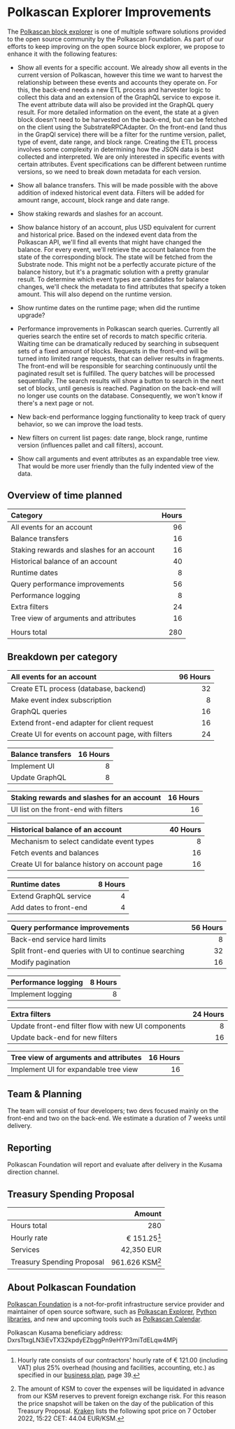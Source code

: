# Polkascan Explorer Improvements

The [Polkascan block explorer](https://explorer.polkascan.io/) is one of multiple software solutions provided to the open source community by the Polkascan Foundation. As part of our efforts to keep improving on the open source block explorer, we propose to enhance it with the following features:

- Show all events for a specific account. We already show all events in the current version of Polkascan, however this time we want to harvest the relationship between these events and accounts they operate on. For this, the back-end needs a new ETL process and harvester logic to collect this data and an extension of the GraphQL service to expose it. The event attribute data will also be provided int the GraphQL query result. For more detailed information on the event, the state at a given block doesn't need to be harvested on the back-end, but can be fetched on the client using the SubstrateRPCAdapter. On the front-end (and thus in the GrapQl service) there will be a filter for the runtime version, pallet, type of event, date range, and block range.
  Creating the ETL process involves some complexity in determining how the JSON data is best collected and interpreted. We are only interested in specific events with certain attributes. Event specifications can be different between runtime versions, so we need to break down metadata for each version.

- Show all balance transfers. This will be made possible with the above addition of indexed historical event data. Filters will be added for amount range, account, block range and date range.

- Show staking rewards and slashes for an account.

- Show balance history of an account, plus USD equivalent for current and historical price. Based on the indexed event data from the Polkascan API, we'll find all events that might have changed the balance. For every event, we'll retrieve the account balance from the state of the corresponding block. The state will be fetched from the Substrate node. This might not be a perfectly accurate picture of the balance history, but it's a pragmatic solution with a pretty granular result.
  To determine which event types are candidates for balance changes, we'll check the metadata to find attributes that specify a token amount. This will also depend on the runtime version.

- Show runtime dates on the runtime page; when did the runtime upgrade?

- Performance improvements in Polkascan search queries. Currently all queries search the entire set of records to match specific criteria. Waiting time can be dramatically reduced by searching in subsequent sets of a fixed amount of blocks. Requests in the front-end will be turned into limited range requests, that can deliver results in fragments. The front-end will be responsible for searching continuously until the paginated result set is fulfilled. The query batches will be processed sequentially. The search results will show a button to search in the next set of blocks, until genesis is reached. 
  Pagination on the back-end will no longer use counts on the database. Consequently, we won't know if there's a next page or not.

- New back-end performance logging functionality to keep track of query behavior, so we can improve the load tests.

- New filters on current list pages: date range, block range, runtime version (influences pallet and call filters), account.

- Show call arguments and event attributes as an expandable tree view. That would be more user friendly than the fully indented view of the data.


## Overview of time planned

| Category                                   | Hours |
|:------------------------------------------ | -----:|
| All events for an account                  |    96 |
| Balance transfers                          |    16 |
| Staking rewards and slashes for an account |    16 |
| Historical balance of an account           |    40 |
| Runtime dates                              |     8 |
| Query performance improvements             |    56 |
| Performance logging                        |     8 |
| Extra filters                              |    24 |
| Tree view of arguments and attributes      |    16 |
|                                            |       |
| Hours total                                |   280 |


## Breakdown per category

| All events for an account                          | 96 Hours |
|:-------------------------------------------------- | --------:|
| Create ETL process (database, backend)             |       32 |
| Make event index subscription                      |        8 |
| GraphQL queries                                    |       16 |
| Extend front-end adapter for client request        |       16 |
| Create UI for events on account page, with filters |       24 |

| Balance transfers | 16 Hours |
|:----------------- | --------:|
| Implement UI      |        8 |
| Update GraphQL    |        8 |

| Staking rewards and slashes for an account            | 16 Hours |
|:----------------------------------------------------- | --------:|
| UI list on the front-end with filters                 |       16 |

| Historical balance of an account              | 40 Hours |
|:--------------------------------------------- | --------:|
| Mechanism to select candidate event types     |        8 |
| Fetch events and balances                     |       16 |
| Create UI for balance history on account page |       16 |

| Runtime dates          | 8 Hours |
|:---------------------- | -------:|
| Extend GraphQL service |       4 |
| Add dates to front-end |       4 |

| Query performance improvements                        | 56 Hours |
|:----------------------------------------------------- | --------:|
| Back-end service hard limits                          |        8 |
| Split front-end queries with UI to continue searching |       32 |
| Modify pagination                                     |       16 |

| Performance logging | 8 Hours |
|:------------------- | -------:|
| Implement logging   |       8 |

| Extra filters                                       | 24 Hours |
|:--------------------------------------------------- | --------:|
| Update front-end filter flow with new UI components |        8 |
| Update back-end for new filters                     |       16 |

| Tree view of arguments and attributes | 16 Hours |
|:------------------------------------- | --------:|
| Implement UI for expandable tree view |       16 |


## Team & Planning

The team will consist of four developers; two devs focused mainly on the front-end and two on the back-end. We estimate a duration of 7 weeks until delivery.

## Reporting

Polkascan Foundation will report and evaluate after delivery in the Kusama direction channel.

## Treasury Spending Proposal

|                            |           Amount |
|:-------------------------- | ----------------:|
| Hours total                |              280 |
| Hourly rate                |     € 151.25[^1] |
| Services                   |       42,350 EUR |
| Treasury Spending Proposal |  961.626 KSM[^2] |

[^1]: Hourly rate consists of our contractors' hourly rate of € 121.00 (including VAT) plus 25% overhead (housing and facilities, accounting, etc.) as specified in our [business plan](https://polkascan.org/wp-content/uploads/2022/03/Business-Plan-Polkascan-Foundation-v20220218.1030.pdf), page 39.

[^2]: The amount of KSM to cover the expenses will be liquidated in advance from our KSM reserves to prevent foreign exchange risk. For this reason the price snapshot will be taken on the day of the publication of this Treasury Proposal. [Kraken](https://trade.kraken.com/charts/KRAKEN:KSM-EUR) lists the following spot price on 7 October 2022, 15:22 CET: 44.04 EUR/KSM.

## About Polkascan Foundation

[Polkascan Foundation](https://polkascan.org/) is a not-for-profit infrastructure service provider and maintainer of open source software, such as [Polkascan Explorer](https://explorer.polkascan.io/), [Python libraries](https://github.com/polkascan/social-contract/blob/master/polkadot/social-contract-002.md), and new and upcoming tools such as [Polkascan Calendar](https://calendar.polkascan.io).

Polkascan Kusama beneficiary address: DxrsTtxgLN3iEvTX32kpdyEZbggPn9eHYP3miTdELqw4MPj

